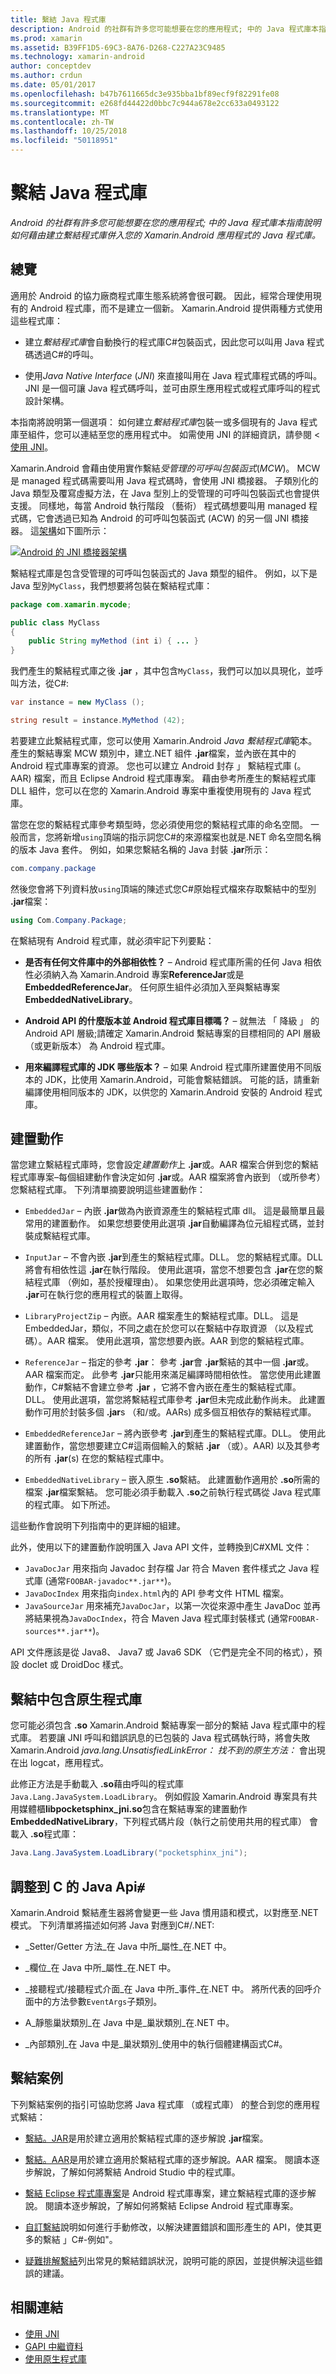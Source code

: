 ```yaml
---
title: 繫結 Java 程式庫
description: Android 的社群有許多您可能想要在您的應用程式; 中的 Java 程式庫本指南說明如何藉由建立繫結程式庫併入您的 Xamarin.Android 應用程式的 Java 程式庫。
ms.prod: xamarin
ms.assetid: B39FF1D5-69C3-8A76-D268-C227A23C9485
ms.technology: xamarin-android
author: conceptdev
ms.author: crdun
ms.date: 05/01/2017
ms.openlocfilehash: b47b7611665dc3e935bba1bf89ecf9f82291fe08
ms.sourcegitcommit: e268fd44422d0bbc7c944a678e2cc633a0493122
ms.translationtype: MT
ms.contentlocale: zh-TW
ms.lasthandoff: 10/25/2018
ms.locfileid: "50118951"
---
```

# <a name="binding-a-java-library"></a>繫結 Java 程式庫

_Android 的社群有許多您可能想要在您的應用程式; 中的 Java 程式庫本指南說明如何藉由建立繫結程式庫併入您的 Xamarin.Android 應用程式的 Java 程式庫。_

## <a name="overview"></a>總覽

適用於 Android 的協力廠商程式庫生態系統將會很可觀。 因此，經常合理使用現有的 Android 程式庫，而不是建立一個新。 Xamarin.Android 提供兩種方式使用這些程式庫：

-   建立*繫結程式庫*會自動換行的程式庫C#包裝函式，因此您可以叫用 Java 程式碼透過C#的呼叫。

-   使用*Java Native Interface* (*JNI*) 來直接叫用在 Java 程式庫程式碼的呼叫。 JNI 是一個可讓 Java 程式碼呼叫，並可由原生應用程式或程式庫呼叫的程式設計架構。

本指南將說明第一個選項： 如何建立*繫結程式庫*包裝一或多個現有的 Java 程式庫至組件，您可以連結至您的應用程式中。 如需使用 JNI 的詳細資訊，請參閱 <<c0> [ 使用 JNI](~/android/platform/java-integration/working-with-jni.md)。

Xamarin.Android 會藉由使用實作繫結*受管理的可呼叫包裝函式*(*MCW*)。 MCW 是 managed 程式碼需要叫用 Java 程式碼時，會使用 JNI 橋接器。 子類別化的 Java 類型及覆寫虛擬方法，在 Java 型別上的受管理的可呼叫包裝函式也會提供支援。 同樣地，每當 Android 執行階段 （藝術） 程式碼想要叫用 managed 程式碼，它會透過已知為 Android 的可呼叫包裝函式 (ACW) 的另一個 JNI 橋接器。 這[架構](~/android/internals/architecture.md)如下圖所示：

[![Android 的 JNI 橋接器架構](images/architecture.png)](images/architecture.png#lightbox)

繫結程式庫是包含受管理的可呼叫包裝函式的 Java 類型的組件。 例如，以下是 Java 型別`MyClass`，我們想要將包裝在繫結程式庫：

```java
package com.xamarin.mycode;

public class MyClass
{
    public String myMethod (int i) { ... }
}
```

我們產生的繫結程式庫之後 **.jar** ，其中包含`MyClass`，我們可以加以具現化，並呼叫方法，從C#:

```csharp
var instance = new MyClass ();

string result = instance.MyMethod (42);
```

若要建立此繫結程式庫，您可以使用 Xamarin.Android *Java 繫結程式庫*範本。 產生的繫結專案 MCW 類別中，建立.NET 組件 **.jar**檔案，並內嵌在其中的 Android 程式庫專案的資源。 您也可以建立 Android 封存 」 繫結程式庫 (。AAR) 檔案，而且 Eclipse Android 程式庫專案。 藉由參考所產生的繫結程式庫 DLL 組件，您可以在您的 Xamarin.Android 專案中重複使用現有的 Java 程式庫。

當您在您的繫結程式庫參考類型時，您必須使用您的繫結程式庫的命名空間。 一般而言，您將新增`using`頂端的指示詞您C#的來源檔案也就是.NET 命名空間名稱的版本 Java 套件。 例如，如果您繫結名稱的 Java 封裝 **.jar**所示：

```csharp
com.company.package
```

然後您會將下列資料放`using`頂端的陳述式您C#原始程式檔來存取繫結中的型別 **.jar**檔案：

```csharp
using Com.Company.Package;
```


在繫結現有 Android 程式庫，就必須牢記下列要點：

* **是否有任何文件庫中的外部相依性？** &ndash; Android 程式庫所需的任何 Java 相依性必須納入為 Xamarin.Android 專案**ReferenceJar**或是**EmbeddedReferenceJar**。 任何原生組件必須加入至與繫結專案**EmbeddedNativeLibrary**。  

* **Android API 的什麼版本並 Android 程式庫目標嗎？** &ndash; 就無法 「 降級 」 的 Android API 層級;請確定 Xamarin.Android 繫結專案的目標相同的 API 層級 （或更新版本） 為 Android 程式庫。

* **用來編譯程式庫的 JDK 哪些版本？** &ndash; 如果 Android 程式庫所建置使用不同版本的 JDK，比使用 Xamarin.Android，可能會繫結錯誤。 可能的話，請重新編譯使用相同版本的 JDK，以供您的 Xamarin.Android 安裝的 Android 程式庫。


## <a name="build-actions"></a>建置動作

當您建立繫結程式庫時，您會設定*建置動作*上 **.jar**或。AAR 檔案合併到您的繫結程式庫專案&ndash;每個組建動作會決定如何 **.jar**或。AAR 檔案將會內嵌到 （或所參考） 您繫結程式庫。 下列清單摘要說明這些建置動作：

* `EmbeddedJar` &ndash; 內嵌 **.jar**做為內嵌資源產生的繫結程式庫 dll。 這是最簡單且最常用的建置動作。 如果您想要使用此選項 **.jar**自動編譯為位元組程式碼，並封裝成繫結程式庫。

* `InputJar` &ndash; 不會內嵌 **.jar**到產生的繫結程式庫。DLL。 您的繫結程式庫。DLL 將會有相依性這 **.jar**在執行階段。 使用此選項，當您不想要包含 **.jar**在您的繫結程式庫 （例如，基於授權理由）。 如果您使用此選項時，您必須確定輸入 **.jar**可在執行您的應用程式的裝置上取得。

* `LibraryProjectZip` &ndash; 內嵌。AAR 檔案產生的繫結程式庫。DLL。 這是 EmbeddedJar，類似，不同之處在於您可以在繫結中存取資源 （以及程式碼）。AAR 檔案。 使用此選項，當您想要內嵌。AAR 到您的繫結程式庫。

* `ReferenceJar` &ndash; 指定的參考 **.jar**： 參考 **.jar**會 **.jar**繫結的其中一個 **.jar**或。AAR 檔案而定。 此參考 **.jar**只能用來滿足編譯時間相依性。 當您使用此建置動作，C#繫結不會建立參考 **.jar** ，它將不會內嵌在產生的繫結程式庫。DLL。 使用此選項，當您將繫結程式庫參考 **.jar**但未完成此動作尚未。 此建置動作可用於封裝多個 **.jar**s （和/或。AARs) 成多個互相依存的繫結程式庫。

* `EmbeddedReferenceJar` &ndash; 將內嵌參考 **.jar**到產生的繫結程式庫。DLL。 使用此建置動作，當您想要建立C#這兩個輸入的繫結 **.jar** （或）。AAR) 以及其參考的所有 **.jar**(s) 在您的繫結程式庫中。

* `EmbeddedNativeLibrary` &ndash; 嵌入原生 **.so**繫結。 此建置動作適用於 **.so**所需的檔案 **.jar**檔案繫結。 您可能必須手動載入 **.so**之前執行程式碼從 Java 程式庫的程式庫。 如下所述。

這些動作會說明下列指南中的更詳細的組建。

此外，使用以下的建置動作說明匯入 Java API 文件，並轉換到C#XML 文件：

* `JavaDocJar` 用來指向 Javadoc 封存檔 Jar 符合 Maven 套件樣式之 Java 程式庫 (通常`FOOBAR-javadoc**.jar**`)。
* `JavaDocIndex` 用來指向`index.html`內的 API 參考文件 HTML 檔案。
* `JavaSourceJar` 用來補充`JavaDocJar`，以第一次從來源中產生 JavaDoc 並再將結果視為`JavaDocIndex`，符合 Maven Java 程式庫封裝樣式 (通常`FOOBAR-sources**.jar**`)。

API 文件應該是從 Java8、 Java7 或 Java6 SDK （它們是完全不同的格式），預設 doclet 或 DroidDoc 樣式。

## <a name="including-a-native-library-in-a-binding"></a>繫結中包含原生程式庫

您可能必須包含 **.so** Xamarin.Android 繫結專案一部分的繫結 Java 程式庫中的程式庫。 若要讓 JNI 呼叫和錯誤訊息的已包裝的 Java 程式碼執行時，將會失敗 Xamarin.Android _java.lang.UnsatisfiedLinkError： 找不到的原生方法：_ 會出現在出 logcat，應用程式。

此修正方法是手動載入 **.so**藉由呼叫的程式庫`Java.Lang.JavaSystem.LoadLibrary`。 例如假設 Xamarin.Android 專案具有共用媒體櫃**libpocketsphinx_jni.so**包含在繫結專案的建置動作**EmbeddedNativeLibrary**，下列程式碼片段（執行之前使用共用的程式庫） 會載入 **.so**程式庫：

```csharp
Java.Lang.JavaSystem.LoadLibrary("pocketsphinx_jni");
```

## <a name="adapting-java-apis-to-ceparsl"></a>調整到 C 的 Java Api&eparsl;

Xamarin.Android 繫結產生器將會變更一些 Java 慣用語和模式，以對應至.NET 模式。 下列清單將描述如何將 Java 對應到C#/.NET:

-   _Setter/Getter 方法_在 Java 中所_屬性_在.NET 中。

-   _欄位_在 Java 中所_屬性_在.NET 中。

-   _接聽程式/接聽程式介面_在 Java 中所_事件_在.NET 中。 將所代表的回呼介面中的方法參數`EventArgs`子類別。

-   A_靜態巢狀類別_在 Java 中是_巢狀類別_在.NET 中。

-   _內部類別_在 Java 中是_巢狀類別_使用中的執行個體建構函式C#。



## <a name="binding-scenarios"></a>繫結案例

下列繫結案例的指引可協助您將 Java 程式庫 （或程式庫） 的整合到您的應用程式繫結：

-   [繫結。JAR](~/android/platform/binding-java-library/binding-a-jar.md)是用於建立適用於繫結程式庫的逐步解說 **.jar**檔案。

-   [繫結。AAR](~/android/platform/binding-java-library/binding-an-aar.md)是用於建立適用於繫結程式庫的逐步解說。AAR 檔案。 閱讀本逐步解說，了解如何將繫結 Android Studio 中的程式庫。

-   [繫結 Eclipse 程式庫專案](~/android/platform/binding-java-library/binding-a-library-project.md)是 Android 程式庫專案，建立繫結程式庫的逐步解說。 閱讀本逐步解說，了解如何將繫結 Eclipse Android 程式庫專案。

-   [自訂繫結](~/android/platform/binding-java-library/customizing-bindings/index.md)說明如何進行手動修改，以解決建置錯誤和圖形產生的 API，使其更多的繫結 」C#-例如"。

-   [疑難排解繫結](~/android/platform/binding-java-library/troubleshooting-bindings.md)列出常見的繫結錯誤狀況，說明可能的原因，並提供解決這些錯誤的建議。


## <a name="related-links"></a>相關連結

- [使用 JNI](~/android/platform/java-integration/working-with-jni.md)
- [GAPI 中繼資料](http://www.mono-project.com/docs/gui/gtksharp/gapi/#metadata)
- [使用原生程式庫](~/android/platform/native-libraries.md)
